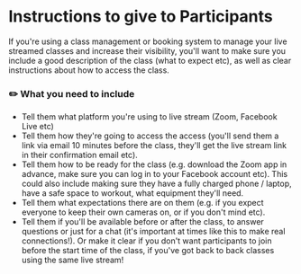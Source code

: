 # Instructions to give to Participants

If you're using a class management or booking system to manage your live streamed classes and increase their visibility, you'll want to make sure you include a good description of the class \(what to expect etc\), as well as clear instructions about how to access the class.

### ✏️ What you need to include

* Tell them what platform you're using to live stream \(Zoom, Facebook Live etc\) 
* Tell them how they're going to access the access \(you'll send them a link via email 10 minutes before the class, they'll get the live stream link in their confirmation email etc\).  
* Tell them how to be ready for the class \(e.g. download the Zoom app in advance, make sure you can log in to your Facebook account etc\). This could also include making sure they have a fully charged phone / laptop, have a safe space to workout, what equipment they'll need. 
* Tell them what expectations there are on them \(e.g. if you expect everyone to keep their own cameras on, or if you don't mind etc\). 
* Tell them if you'll be available before or after the class, to answer questions or just for a chat \(it's important at times like this to make real connections!\). Or make it clear if you don't want participants to join before the start time of the class, if you've got back to back classes using the same live stream! 

